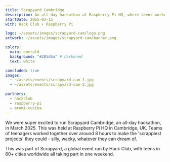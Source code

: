 ```yaml
---
title: Scrapyard Cambridge
description: An all-day hackathon at Raspberry Pi HQ, where teens worked together to create the "scrappiest projects", alongside 60+ other cities worldwide in a global event by Hack Club.
startDate: 2025-03-15
with: Hack Club + Raspberry Pi

logo: ~/assets/images/scrapyard-cam/logo.png
artwork: ~/assets/images/scrapyard-cam/banner.png

colors:
  main: emerald
  background: "#285d5a" # darkened
  text: white

concluded: true
images:
  - ~/assets/events/scrapyard-cam-1.jpg
  - ~/assets/events/scrapyard-cam-2.jpg

partners:
  - hackclub
  - raspberry-pi
  - aromi-cucina
---
```


We were super excited to run Scrapyard Cambridge, an all-day hackathon, in March 2025. This was held at Raspberry Pi HQ in Cambridge, UK.
Teams of teenagers worked together over around 8 hours to make the 'scrappiest projects' they could - silly, wacky, whatever they can dream of.

This was part of Scrapyard, a global event run by Hack Club, with teens in 60+ cities worldwide all taking part in one weekend.

